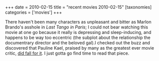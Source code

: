 +++
date = 2010-02-15
title = "recent movies 2010-02-15"
[taxonomies]
categories = ['movies']
+++

There haven't been many characters as unpleasant and bitter as Marlon
Brando's asshole in *Last Tango in Paris*; I could not bear watching
this movie at one go because it really is depressing and sleep-inducing,
and happens to be way too eccentric (the subplot about the relationship
the documentrary director and the beloved gal).I checked out the buzz
and discovered that Pauline Kael, praised by many as the greatest ever
movie critic, [did fall for it]. I just gotta go find time to read that
piece.

  [did fall for it]: http://www.nybooks.com/articles/archives/1995/mar/23/finding-it-at-the-movies/

